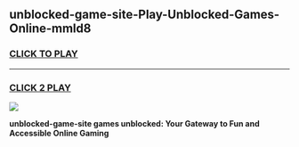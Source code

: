 
## unblocked-game-site-Play-Unblocked-Games-Online-mmld8
<h3>
<a href="https://premium76.site?title=unblocked-game-site&ref=24A">CLICK TO PLAY</a></h3>
<hr>

<h3>
<a href="https://premium76.site?title=unblocked-game-site&ref=24A">CLICK 2 PLAY</a>
  
</h3>

<a href="https://premium76.site?title=unblocked-game-site&ref=24A"><img src="https://clearcache.store/games.png"></a>


**unblocked-game-site games unblocked: Your Gateway to Fun and Accessible Online Gaming**
